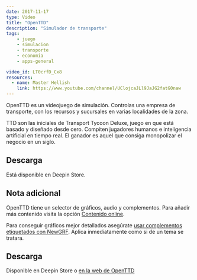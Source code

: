 ```yaml
---
date: 2017-11-17
type: Video
title: "OpenTTD"
description: "Simulador de transporte"
tags:
    - juego
    - simulacion
    - transporte
    - economia
    - apps-general

video_id: LT0crfD_Cx8
resources:
  - name: Master Hellish
    link: https://www.youtube.com/channel/UClojcaJLl9JaJG2fatG0naw
---
```


OpenTTD es un videojuego de simulación. Controlas una empresa de transporte, con los recursos y sucursales en varias localidades de la zona.

TTD son las iniciales de Transport Tycoon Deluxe, juego en que está basado y diseñado desde cero. Compiten jugadores humanos e inteligencia artificial en tiempo real. El ganador es aquel que consiga monopolizar el negocio en un siglo.

## Descarga

Está disponible en Deepin Store.

## Nota adicional

OpenTTD tiene un selector de gráficos, audio y complementos. Para añadir más contenido visita la opción [Contenido online](https://wiki.openttd.org/Contenido_online/Es).

Para conseguir gráficos mejor detallados asegúrate [usar complementos etiquetados con NewGRF](https://wiki.openttd.org/NewGRF/Es). Aplica inmediatamente como si de un tema se tratara.

## Descarga

Disponible en Deepin Store o [en la web de OpenTTD](https://www.openttd.org/en/)
